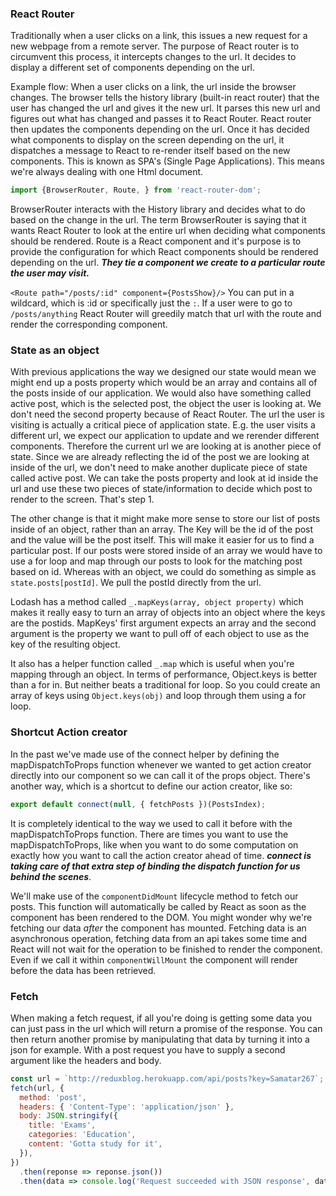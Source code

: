 ### React Router
Traditionally when a user clicks on a link, this issues a new request for a new webpage from a remote server. The purpose of React router is to circumvent this process, it intercepts changes to the url. It decides to display a different set of components depending on the url.

Example flow: When a user clicks on a link, the url inside the browser changes. The browser tells the history library (built-in react router) that the user has changed the url and gives it the new url. It parses this new url and figures out what has changed and passes it to React Router. React router then updates the components depending on the url. Once it has decided what components to display on the screen depending on the url, it dispatches a message to React to re-render itself based on the new components. This is known as SPA's (Single Page Applications). This means we're always dealing with one Html document.

```js
import {BrowserRouter, Route, } from 'react-router-dom';

```
BrowserRouter interacts with the History library and decides what to do based on the change in the url. The term BrowserRouter is saying that it wants React Router to look at the entire url when deciding what components should be rendered.
Route is a React component and it's purpose is to provide the configuration for which React components should be rendered depending on the url. _**They tie a component we create to a particular route the user may visit.**_

`<Route path="/posts/:id" component={PostsShow}/>`
You can put in a wildcard, which is :id or specifically just the `:`. If a user were to go to `/posts/anything` React Router will greedily match that url with the route and render the corresponding component.


### State as an object
With previous applications the way we designed our state would mean we might end up a posts property which would be an array and contains all of the posts inside of our application. We would also have something called active post, which is the selected post, the object the user is looking at. We don't need the second property because of React Router. The url the user is visiting is actually a critical piece of application state. E.g. the user visits a different url, we expect our application to update and we rerender different components. Therefore the current url we are looking at is another piece of state.
Since we are already reflecting the id of the post we are looking at inside of the url, we don't need to make another duplicate piece of state called active post.
We can take the posts property and look at id inside the url and use these two pieces of state/information to decide which post to render to the screen. That's step 1.

The other change is that it might make more sense to store our list of posts inside of an object, rather than an array. The Key will be the id of the post and the value will be the post itself. This will make it easier for us to find a particular post. If our posts were stored inside of an array we would have to use a for loop and map through our posts to look for the matching post based on id. Whereas with an object, we could do something as simple as `state.posts[postId]`. We pull the postId directly from the url.


Lodash has a method called `_.mapKeys(array, object property)` which makes it really easy to turn an array of objects into an object where the keys are the postids. MapKeys' first argument expects an array and the second argument is the property we want to pull off of each object to use as the key of the resulting object.

It also has a helper function called `_.map` which is useful when you're mapping through an object. In terms of performance, Object.keys is better than a for in. But neither beats a traditional for loop. So you could create an array of keys using `Object.keys(obj)` and loop through them using a for loop.

### Shortcut Action creator

In the past we've made use of the connect helper by defining the mapDispatchToProps function whenever we wanted to get action creator directly into our component so we can call it of the props object.
There's another way, which is a shortcut to define our action creator, like so:

```js
export default connect(null, { fetchPosts })(PostsIndex);

```

It is completely identical to the way we used to call it before with the mapDispatchToProps function. There are times you want to use the mapDispatchToProps, like when you want to do some computation on exactly how you want to call the action creator ahead of time. _**connect is taking care of that extra step of binding the dispatch function for us behind the scenes**_.

We'll make use of the `componentDidMount` lifecycle method to fetch our posts. This function will automatically be called by React as soon as the component has been rendered to the DOM. You might wonder why we're fetching our data _after_ the component has mounted. Fetching data is an asynchronous operation, fetching data from an api takes some time and React will not wait for the operation to be finished to render the component. Even if we call it within `componentWillMount` the component will render before the data has been retrieved.

### Fetch
When making a fetch request, if all you're doing is getting some data you can just pass in the url which will return a promise of the response. You can then return another promise by manipulating that data by turning it into a json for example. With a post request you have to supply a second argument like the headers and body.

```js
const url = `http://reduxblog.herokuapp.com/api/posts?key=Samatar267`;
fetch(url, {
  method: 'post',
  headers: { 'Content-Type': 'application/json' },
  body: JSON.stringify({
    title: 'Exams',
    categories: 'Education',
    content: 'Gotta study for it',
  }),
})
  .then(reponse => reponse.json())
  .then(data => console.log('Request succeeded with JSON response', data));
```

